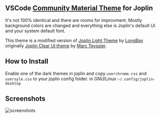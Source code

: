 ## VSCode [Community Material Theme](https://github.com/material-theme/vsc-material-theme) for Joplin
It's not 100% identical and there are rooms for improvment. Mostly background colors are changed and everything else is Joplin's default UI and your system default font.

This theme is a modified version of [Joplin Light Theme](https://github.com/LongBay/Joplin-Light-Theme) by [LongBay](https://github.com/LongBay) originally [Joplin Clear UI theme](https://github.com/marcteys/joplin-theme-clearUI) by [Marc Teyssier](https://github.com/marcteys).
 
## How to Install
Enable one of the dark themes in joplin and copy `userchrome.css` and `usersyle.css` to your joplin config folder. in GNU/Linux `~/.config/joplin-desktop`

## Screenshots
![screenshots](/screenshots.gif)
